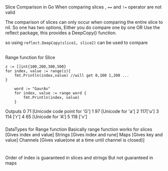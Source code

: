 ##
Slice Comparison in Go
When comparing slices , `==` and `!=` operator are not valid

The comparison of slices can only occur when comparing the entire slice to nil.
So one has two options, 
Either you do compare one by one
OR
Use the reflect package, this provides a DeepCopy() function.

so using `reflect.DeepCopy(slice1, slice2)` can be used to compare

##
Range function for Slice

```
z := []int{100,200,300,500}
for index, value := range(z){
    fmt.Println(index,value) //will get 0,100 1,200 ...
}
```

```
	word := "GaurAv"
	for index, value := range word {
		fmt.Println(index, value)
	}
```
Outputs 
0 71 [Unicode code point for 'G']
1 97 [Unicode for 'a']
2 117['u']
3 114 ['r']
4 65 [Unicode for 'A']
5 118 ['v']

###
DataTypes for Range function
Basically range function works for 
slices [Gives index and value]
Strings [Gives index and rune]
Maps [Gives key and value]
Channels [Gives value(one at a time until channel is closed)]

#
Order of index is guaranteed in slices and strings
But not guaranteed in maps